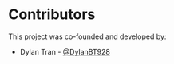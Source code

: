 # Contributors

This project was co-founded and developed by:

- Dylan Tran - [@DylanBT928](https://github.com/DylanBT928)
